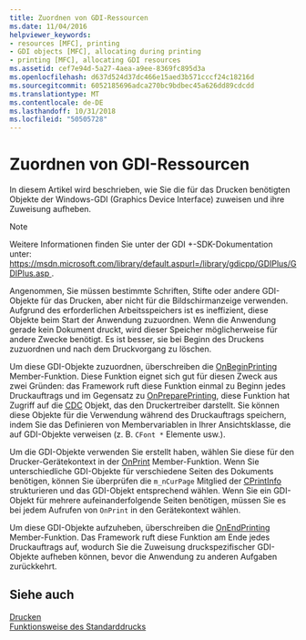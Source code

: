```yaml
---
title: Zuordnen von GDI-Ressourcen
ms.date: 11/04/2016
helpviewer_keywords:
- resources [MFC], printing
- GDI objects [MFC], allocating during printing
- printing [MFC], allocating GDI resources
ms.assetid: cef7e94d-5a27-4aea-a9ee-8369fc895d3a
ms.openlocfilehash: d637d524d37dc466e15aed3b571cccf24c18216d
ms.sourcegitcommit: 6052185696adca270bc9bdbec45a626dd89cdcdd
ms.translationtype: MT
ms.contentlocale: de-DE
ms.lasthandoff: 10/31/2018
ms.locfileid: "50505728"
---
```

# <a name="allocating-gdi-resources"></a>Zuordnen von GDI-Ressourcen

In diesem Artikel wird beschrieben, wie Sie die für das Drucken benötigten Objekte der Windows-GDI (Graphics Device Interface) zuweisen und ihre Zuweisung aufheben.

> [!NOTE]
>  Weitere Informationen finden Sie unter der GDI +-SDK-Dokumentation unter: [ https://msdn.microsoft.com/library/default.aspurl=/library/gdicpp/GDIPlus/GDIPlus.asp ](https://msdn.microsoft.com/library/default.aspurl=/library/gdicpp/gdiplus/gdiplus.asp).

Angenommen, Sie müssen bestimmte Schriften, Stifte oder andere GDI-Objekte für das Drucken, aber nicht für die Bildschirmanzeige verwenden. Aufgrund des erforderlichen Arbeitsspeichers ist es ineffizient, diese Objekte beim Start der Anwendung zuzuordnen. Wenn die Anwendung gerade kein Dokument druckt, wird dieser Speicher möglicherweise für andere Zwecke benötigt. Es ist besser, sie bei Beginn des Druckens zuzuordnen und nach dem Druckvorgang zu löschen.

Um diese GDI-Objekte zuzuordnen, überschreiben die [OnBeginPrinting](../mfc/reference/cview-class.md#onbeginprinting) Member-Funktion. Diese Funktion eignet sich gut für diesen Zweck aus zwei Gründen: das Framework ruft diese Funktion einmal zu Beginn jedes Druckauftrags und im Gegensatz zu [OnPreparePrinting](../mfc/reference/cview-class.md#onprepareprinting), diese Funktion hat Zugriff auf die [CDC](../mfc/reference/cdc-class.md) Objekt, das den Druckertreiber darstellt. Sie können diese Objekte für die Verwendung während des Druckauftrags speichern, indem Sie das Definieren von Membervariablen in Ihrer Ansichtsklasse, die auf GDI-Objekte verweisen (z. B. `CFont *` Elemente usw.).

Um die GDI-Objekte verwenden Sie erstellt haben, wählen Sie diese für den Drucker-Gerätekontext in der [OnPrint](../mfc/reference/cview-class.md#onprint) Member-Funktion. Wenn Sie unterschiedliche GDI-Objekte für verschiedene Seiten des Dokuments benötigen, können Sie überprüfen die `m_nCurPage` Mitglied der [CPrintInfo](../mfc/reference/cprintinfo-structure.md) strukturieren und das GDI-Objekt entsprechend wählen. Wenn Sie ein GDI-Objekt für mehrere aufeinanderfolgende Seiten benötigen, müssen Sie es bei jedem Aufrufen von `OnPrint` in den Gerätekontext wählen.

Um diese GDI-Objekte aufzuheben, überschreiben die [OnEndPrinting](../mfc/reference/cview-class.md#onendprinting) Member-Funktion. Das Framework ruft diese Funktion am Ende jedes Druckauftrags auf, wodurch Sie die Zuweisung druckspezifischer GDI-Objekte aufheben können, bevor die Anwendung zu anderen Aufgaben zurückkehrt.

## <a name="see-also"></a>Siehe auch

[Drucken](../mfc/printing.md)<br/>
[Funktionsweise des Standarddrucks](../mfc/how-default-printing-is-done.md)

